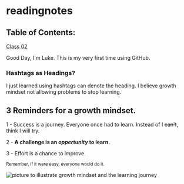 # readingnotes

## Table of Contents:
[Class 02](https://github.com/BoxLuke/readingnotes/blob/main/class-02.md) 

Good Day, I'm Luke. This is my very first time using GitHub. 
### Hashtags as Headings? 
I just learned using hashtags can denote the heading. 
I believe growth mindset not allowing problems to stop learning. 
## 3 Reminders for a growth mindset. 

1 - Success is a journey. Everyone once had to learn. Instead of I ~~can't~~, think I will try. 

2 - **A challenge is an _oppertunity_ to learn.** 

3 - Effort is a chance to improve. 

<sub> Remember, If it were easy, everyone would do it. </sub> 

![picture to illustrate growth mindset and the learning journey](https://www.mindsetworks.com/Assets/images/science/the-science/the-growth-mindset-i-can-get-smarter-large.jpg)
